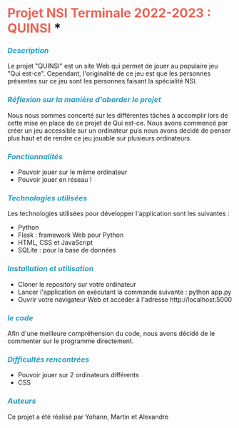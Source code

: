
# <font color="EA6555"> Projet NSI Terminale 2022-2023 : QUINSI </font>*

### __*<font color="299CC1"> Description </font>*__

Le projet "QUINSI" est un site Web qui permet de jouer au populaire jeu "Qui est-ce". Cependant, l'originalité de ce jeu est que les personnes présentes sur ce jeu sont les personnes faisant la spécialité NSI.

### __*<font color="299CC1"> Réflexion sur la manière d'aborder le projet </font>*__

Nous nous sommes concerté sur les différentes tâches à accomplir lors de cette mise en place de ce projet de Qui est-ce. Nous avons commencé par créer un jeu accessible sur un ordinateur puis nous avons décidé de penser plus haut et de rendre ce jeu jouable sur plusieurs ordinateurs.

### __*<font color="299CC1"> Fonctionnalités </font>*__

* Pouvoir jouer sur le même ordinateur
* Pouvoir jouer en réseau !

### __*<font color="299CC1"> Technologies utilisées </font>*__

Les technologies utilisées pour développer l'application sont les suivantes :

  * Python 
  * Flask : framework Web pour Python
  * HTML, CSS et JavaScript 
  * SQLite : pour la base de données

### __*<font color="299CC1"> Installation et utilisation </font>*__

  * Cloner le repository sur votre ordinateur
  * Lancer l'application en exécutant la commande suivante : python app.py
  * Ouvrir votre navigateur Web et accéder à l'adresse http://localhost:5000

### __*<font color="299CC1"> le code </font>*__

Afin d'une meilleure compréhension du code, nous avons décidé de le commenter sur le programme directement. 

### __*<font color="299CC1"> Difficultés rencontrées </font>*__

  * Pouvoir jouer sur 2 ordinateurs différents
  * CSS


### __*<font color="299CC1"> Auteurs </font>*__

Ce projet a été réalisé par Yohann, Martin et Alexandre


